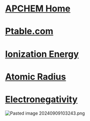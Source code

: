 # [APCHEM Home](./../APCHEM-Home/)

# [Ptable.com](https://ptable.com/?lang=en#Properties)

# [Ionization Energy](./../Ionization-Energy/)
# [Atomic Radius](./../Atomic-Radius/)

# [Electronegativity](./../Electronegativity/)
![Pasted image 20240909103243.png](./../Pasted-image-20240909103243.png/)